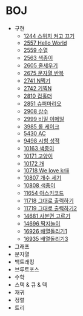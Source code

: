 # BOJ
* 구현
  * [1244 스위치 켜고 끄기](https://github.com/Ji2z/I-Algorithm/blob/main/BOJ/구현/1244_스위치켜고끄기.java)
  * [2557 Hello World](https://github.com/Ji2z/I-Algorithm/blob/main/BOJ/구현/2557_HelloWorld.py)
  * [2559 수열](https://github.com/Ji2z/I-Algorithm/blob/main/BOJ/구현/2559_수열.java)
  * [2563 색종이](https://github.com/Ji2z/I-Algorithm/blob/main/BOJ/구현/2563_색종이.java)
  * [2605 줄세우기](https://github.com/Ji2z/I-Algorithm/blob/main/BOJ/구현/2605_줄세우기.java)
  * [2675 문자열 반복](https://github.com/Ji2z/I-Algorithm/blob/main/BOJ/구현/2675_문자열반복.java)
  * [2741 N찍기](https://github.com/Ji2z/I-Algorithm/blob/main/BOJ/구현/2741_N찍기.java)
  * [2742 기찍N](https://github.com/Ji2z/I-Algorithm/blob/main/BOJ/구현/2742_기찍N.java)
  * [2810 컵홀더](https://github.com/Ji2z/I-Algorithm/blob/main/BOJ/구현/2810_컵홀더.java)
  * [2851 슈퍼마리오](https://github.com/Ji2z/I-Algorithm/blob/main/BOJ/구현/2851_슈퍼마리오.java)
  * [2908 상수](https://github.com/Ji2z/I-Algorithm/blob/main/BOJ/구현/2908_상수.java)
  * [2999 비밀 이메일](https://github.com/Ji2z/I-Algorithm/blob/main/BOJ/구현/2999_비밀이메일.java)
  * [3985 롤 케이크](https://github.com/Ji2z/I-Algorithm/blob/main/BOJ/구현/3985_롤케이크.java)
  * [5430 AC](https://github.com/Ji2z/I-Algorithm/blob/main/BOJ/구현/5430_AC.java)
  * [9498 시험 성적](https://github.com/Ji2z/I-Algorithm/blob/main/BOJ/구현/9498_시험성적.java)
  * [10163 색종이](https://github.com/Ji2z/I-Algorithm/blob/main/BOJ/구현/10163_색종이.java)
  * [10171 고양이](https://github.com/Ji2z/I-Algorithm/blob/main/BOJ/구현/10171_고양이.py)
  * [10172 개](https://github.com/Ji2z/I-Algorithm/blob/main/BOJ/구현/10172_개.py)
  * [10718 We love kriii](https://github.com/Ji2z/I-Algorithm/blob/main/BOJ/구현/10718_Welovekriii.py)
  * [10807 개수 세기](https://github.com/Ji2z/I-Algorithm/blob/main/BOJ/구현/10807_개수세기.java)
  * [10808 색종이](https://github.com/Ji2z/I-Algorithm/blob/main/BOJ/구현/10808_알파벳개수.java)
  * [11654 아스키코드](https://github.com/Ji2z/I-Algorithm/blob/main/BOJ/구현/11654_아스키코드.java)
  * [11718 그대로 출력하기](https://github.com/Ji2z/I-Algorithm/blob/main/BOJ/구현/11718_그대로출력하기.java)
  * [11719 그대로 출력하기2](https://github.com/Ji2z/I-Algorithm/blob/main/BOJ/구현/11719_그대로출력하기2.java)
  * [14681 사분면 고르기](https://github.com/Ji2z/I-Algorithm/blob/main/BOJ/구현/14681_사분면고르기.java)
  * [14696 딱지놀이](https://github.com/Ji2z/I-Algorithm/blob/main/BOJ/구현/14696_딱지놀이.java)
  * [16926 배열돌리기1](https://github.com/Ji2z/I-Algorithm/blob/main/BOJ/구현/16926_배열돌리기1.java)
  * [16935 배열돌리기3](https://github.com/Ji2z/I-Algorithm/blob/main/BOJ/구현/16935_배열돌리기3.java)
* 그래프
* 문자열
* 백트래킹
* 브루트포스
* 수학
* 스택 & 큐 & 덱
* 재귀
* 정렬
* 트리
